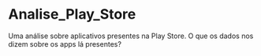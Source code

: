 # Analise_Play_Store
Uma análise sobre aplicativos presentes na Play Store. O que os dados nos dizem sobre os apps lá presentes?
